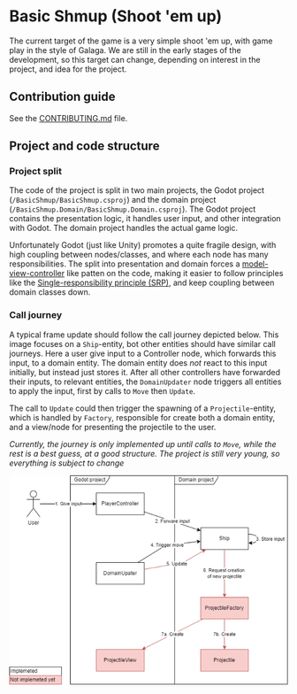 # Basic Shmup (Shoot 'em up)

The current target of the game is a very simple shoot 'em up, with game play in the style of Galaga.
We are still in the early stages of the development, so this target can change, depending on interest in the project,
and idea for the project.

## Contribution guide
See the [CONTRIBUTING.md](./CONTRIBUTING.md) file.

## Project and code structure

### Project split
The code of the project is split in two main projects, the Godot project (`/BasicShmup/BasicShmup.csproj`) and the
domain project (`/BasicShmup.Domain/BasicShmup.Domain.csproj`).
The Godot project contains the presentation logic, it handles user input, and other integration with Godot.
The domain project handles the actual game logic.

Unfortunately Godot (just like Unity) promotes a quite fragile design, with high coupling between nodes/classes, and
where each node has many responsibilities.
The split into presentation and domain forces a
[model-view-controller](https://en.wikipedia.org/wiki/Model%E2%80%93view%E2%80%93controller) like patten on the code,
making it easier to follow principles like the
[Single-responsibility principle (SRP)](https://en.wikipedia.org/wiki/Single-responsibility_principle), and keep
coupling between domain classes down.

### Call journey

A typical frame update should follow the call journey depicted below.
This image focuses on a `Ship`-entity, bot other entities should have similar call journeys.
Here a user give input to a Controller node, which forwards this input, to a domain entity.
The domain entity does _not_ react to this input initially, but instead just stores it.
After all other controllers have forwarded their inputs, to relevant entities, the `DomainUpdater` node triggers all
entities to apply the input, first by calls to `Move` then `Update`.

The call to `Update` could then trigger the spawning of a `Projectile`-entity, which is handled by `Factory`,
responsible for create both a domain entity, and a view/node for presenting the projectile to the user.

*Currently, the journey is only implemented up until calls to `Move`, while the rest is a best guess, at a good
structure.
The project is still very young, so everything is subject to change*

![Call journey](./Documentation/Asserts/CallJourney.png)
